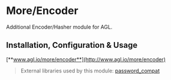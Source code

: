 More/Encoder
============

Additional Encoder/Hasher module for AGL.

## Installation, Configuration & Usage

[**www.agl.io/more/encoder**](http://www.agl.io/more/encoder)

> External libraries used by this module: [password_compat](https://github.com/ircmaxell/password_compat)
